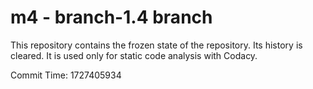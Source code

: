 # m4 - branch-1.4 branch

This repository contains the frozen state of the repository.
Its history is cleared. It is used only for static code
analysis with Codacy.

Commit Time: 1727405934
